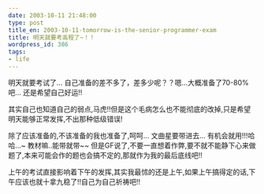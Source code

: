 ```yaml
---
date: 2003-10-11 21:48:00
type: post
title_en: 2003-10-11-tomorrow-is-the-senior-programmer-exam
title: 明天就要考高程了~！！
wordpress_id: 386
tags:
- life
---
```


明天就要考试了... 自己准备的差不多了，差多少呢？？嗯...大概准备了70-80%吧... 还是希望自己好运!! 

其实自己也知道自己的弱点,马虎!!但是这个毛病怎么也不能彻底的改掉,只是希望明天能够正常发挥,不出那种低级错误! 

除了应该准备的,不该准备的我也准备了,呵呵... 文曲星要带进去... 有机会就用!!!哈哈...~ 教材嘛..能带就带~~ 但是GF说了,不要一直想着作弊,要不就不能静下心来做题了,本来可能会作的题也会搞不定的,那就作为我的最后底线吧!! 

上午的考试直接影响着下午的发挥,其实我最怵的还是上午,如果上午搞得定的话,下午应该也就十拿九稳了!!自己为自己祈祷吧!!
